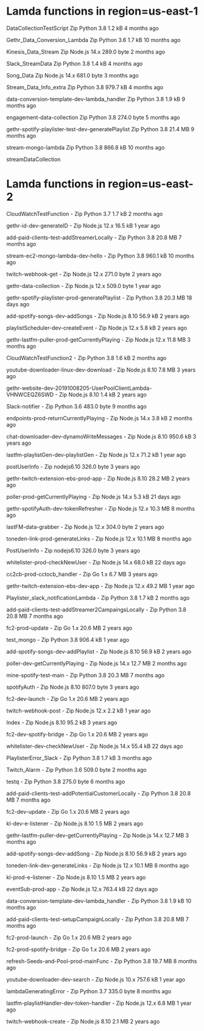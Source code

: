# Lamda functions in region=us-east-1

DataCollectionTestScript    Zip Python 3.8  1.2 kB  4 months ago

Gethr_Data_Conversion_Lambda    Zip Python 3.6  1.7 kB  10 months ago

Kinesis_Data_Stream   Zip Node.js 14.x  289.0 byte  2 months ago

Slack_StreamData    Zip Python 3.8  1.4 kB  4 months ago

Song_Data   Zip Node.js 14.x  681.0 byte  3 months ago

Stream_Data_Info_extra    Zip Python 3.8  979.7 kB  4 months ago

data-conversion-template-dev-lambda_handler   Zip Python 3.8  1.9 kB  9 months ago

engagement-data-collection    Zip Python 3.8  274.0 byte  5 months ago

gethr-spotify-playlister-test-dev-generatePlaylist    Zip Python 3.8  21.4 MB 9 months ago

stream-mongo-lambda   Zip Python 3.8  866.8 kB  10 months ago

streamDataCollection


# Lamda functions in region=us-east-2

CloudWatchTestFunction  - Zip Python 3.7  1.7 kB  2 months ago

gethr-id-dev-generateID - Zip Node.js 12.x  16.5 kB 1 year ago

add-paid-clients-test-addStreamerLocally  - Zip Python 3.8  20.8 MB 7 months ago

stream-ec2-mongo-lambda-dev-hello - Zip Python 3.8  960.1 kB  10 months ago

twitch-webhook-get  - Zip Node.js 12.x  271.0 byte  2 years ago

gethr-data-collection - Zip Node.js 12.x  509.0 byte  1 year ago

gethr-spotify-playlister-prod-generatePlaylist  - Zip Python 3.8  20.3 MB 18 days ago

add-spotify-songs-dev-addSongs  - Zip Node.js 8.10  56.9 kB 2 years ago

playlistScheduler-dev-createEvent - Zip Node.js 12.x  5.8 kB  2 years ago

gethr-lastfm-puller-prod-getCurrentlyPlaying  - Zip Node.js 12.x  11.8 MB 3 months ago

CloudWatchTestFunction2 - Zip Python 3.8  1.6 kB  2 months ago

youtube-downloader-linux-dev-download - Zip Node.js 8.10  7.8 MB  3 years ago

gethr-website-dev-20191008205-UserPoolClientLambda-VHNWCEQZ6SWD - Zip Node.js 8.10  1.4 kB  2 years ago

Slack-notifier  - Zip Python 3.6  483.0 byte  9 months ago

endpoints-prod-returnCurrentlyPlaying - Zip Node.js 14.x  3.8 kB  2 months ago

chat-downloader-dev-dynamoWriteMessages - Zip Node.js 8.10  950.6 kB  3 years ago

lastfm-playlistGen-dev-playlistGen  - Zip Node.js 12.x  71.2 kB 1 year ago

postUserInfo  - Zip nodejs6.10  326.0 byte  3 years ago

gethr-twitch-extension-ebs-prod-app - Zip Node.js 8.10  28.2 MB 2 years ago

poller-prod-getCurrentlyPlaying - Zip Node.js 14.x  5.3 kB  21 days ago

gethr-spotifyAuth-dev-tokenRefresher  - Zip Node.js 12.x  10.3 MB 8 months ago

lastFM-data-grabber - Zip Node.js 12.x  304.0 byte  2 years ago

toneden-link-prod-generateLinks - Zip Node.js 12.x  10.1 MB 8 months ago

PostUserInfo  - Zip nodejs6.10  326.0 byte  3 years ago

whitelister-prod-checkNewUser - Zip Node.js 14.x  68.0 kB 22 days ago

cc2cb-prod-cctocb_handler - Zip Go 1.x  6.7 MB  3 years ago

gethr-twitch-extension-ebs-dev-app  - Zip Node.js 12.x  49.2 MB 1 year ago

Playlister_slack_notificationLambda - Zip Python 3.8  1.7 kB  2 months ago

add-paid-clients-test-addStreamer2CampaingsLocally  - Zip Python 3.8  20.8 MB 7 months ago

fc2-prod-update - Zip Go 1.x  20.6 MB 2 years ago

test_mongo  - Zip Python 3.8  906.4 kB  1 year ago

add-spotify-songs-dev-addPlaylist - Zip Node.js 8.10  56.9 kB 2 years ago

poller-dev-getCurrentlyPlaying  - Zip Node.js 14.x  12.7 MB 2 months ago

mine-spotify-test-main  - Zip Python 3.8  20.3 MB 7 months ago

spotifyAuth - Zip Node.js 8.10  807.0 byte  3 years ago

fc2-dev-launch  - Zip Go 1.x  20.6 MB 2 years ago

twitch-webhook-post - Zip Node.js 12.x  2.2 kB  1 year ago

Index - Zip Node.js 8.10  95.2 kB 3 years ago

fc2-dev-spotify-bridge  - Zip Go 1.x  20.6 MB 2 years ago

whitelister-dev-checkNewUser  - Zip Node.js 14.x  55.4 kB 22 days ago

PlaylisterError_Slack - Zip Python 3.8  1.7 kB  3 months ago

Twitch_Alarm  - Zip Python 3.6  509.0 byte  2 months ago

testq - Zip Python 3.8  275.0 byte  6 months ago

add-paid-clients-test-addPotentialCustomerLocally - Zip Python 3.8  20.8 MB 7 months ago

fc2-dev-update  - Zip Go 1.x  20.6 MB 2 years ago

kl-dev-e-listener - Zip Node.js 8.10  1.5 MB  2 years ago

gethr-lastfm-puller-dev-getCurrentlyPlaying - Zip Node.js 14.x  12.7 MB 3 months ago

add-spotify-songs-dev-addSong - Zip Node.js 8.10  56.9 kB 2 years ago

toneden-link-dev-generateLinks  - Zip Node.js 12.x  10.1 MB 8 months ago

kl-prod-e-listener  - Zip Node.js 8.10  1.5 MB  2 years ago

eventSub-prod-app - Zip Node.js 12.x  763.4 kB  22 days ago

data-conversion-template-dev-lambda_handler - Zip Python 3.8  1.9 kB  10 months ago

add-paid-clients-test-setupCampaignLocally  - Zip Python 3.8  20.8 MB 7 months ago

fc2-prod-launch - Zip Go 1.x  20.6 MB 2 years ago

fc2-prod-spotify-bridge - Zip Go 1.x  20.6 MB 2 years ago

refresh-Seeds-and-Pool-prod-mainFunc  - Zip Python 3.8  19.7 MB 8 months ago

youtube-downloader-dev-search - Zip Node.js 10.x  757.6 kB  1 year ago

lambdaGeneratingError - Zip Python 3.7  335.0 byte  8 months ago

lastfm-playlistHandler-dev-token-handler  - Zip Node.js 12.x  6.8 MB  1 year ago

twitch-webhook-create - Zip Node.js 8.10  2.1 MB  2 years ago


